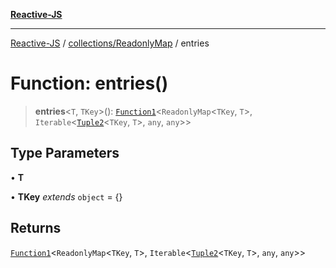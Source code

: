 [**Reactive-JS**](../../../README.md)

***

[Reactive-JS](../../../README.md) / [collections/ReadonlyMap](../README.md) / entries

# Function: entries()

> **entries**\<`T`, `TKey`\>(): [`Function1`](../../../functions/type-aliases/Function1.md)\<`ReadonlyMap`\<`TKey`, `T`\>, `Iterable`\<[`Tuple2`](../../../functions/type-aliases/Tuple2.md)\<`TKey`, `T`\>, `any`, `any`\>\>

## Type Parameters

• **T**

• **TKey** *extends* `object` = \{\}

## Returns

[`Function1`](../../../functions/type-aliases/Function1.md)\<`ReadonlyMap`\<`TKey`, `T`\>, `Iterable`\<[`Tuple2`](../../../functions/type-aliases/Tuple2.md)\<`TKey`, `T`\>, `any`, `any`\>\>
